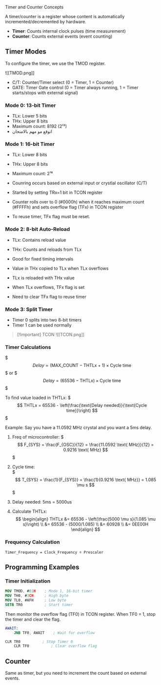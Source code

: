 Timer and Counter Concepts

A timer/counter is a register whose content is automatically incremented/decremented by hardware.

- **Timer**: Counts internal clock pulses (time measurement)
- **Counter**: Counts external events (event counting)

## Timer Modes

To configure the timer, we use the TMOD register.

![[TMOD.png]]

- C/T: Counter/Timer select (0 = Timer, 1 = Counter)
- GATE: Timer Gate control (0 = Timer always running, 1 = Timer starts/stops with external signal)

### Mode 0: 13-bit Timer

- TLx: Lower 5 bits
- THx: Upper 8 bits
- Maximum count: 8192 (2¹³)
- اتوقع مو مهم بالامتحان

### Mode 1: 16-bit Timer

- TLx: Lower 8 bits
- THx: Upper 8 bits
- Maximum count: 2¹⁶

- Counring occurs based on external input or crystlal oscillator (C/T)
- Started by setting TRx=1 bit in TCON register
- Counter rolls over to 0 (#0000h) when it reaches maximum count (#FFFFh) and sets overflow flag (TFx) in TCON register
- To reuse timer, TFx flag must be reset.

### Mode 2: 8-bit Auto-Reload

- TLx: Contains reload value
- THx: Counts and reloads from TLx
- Good for fixed timing intervals

- Value in THx copied to TLx when TLx overflows
- TLx is reloaded with THx value
- When TLx overflows, TFx flag is set
- Need to clear TFx flag to reuse timer

### Mode 3: Split Timer

- Timer 0 splits into two 8-bit timers
- Timer 1 can be used normally

> [!Important] TCON
> ![[TCON.png]]

### Timer Calculations

$$$ Delay = (\text{MAX_COUNT} - \text{THTLx} + 1) \times \text{Cycle time} $$$
or
$$$ Delay = (65536 - \text{THTLx}) \times \text{Cycle time} $$$

To find value loaded in THTLx:
$$$ THTLx = 65536 - \left(\frac{\text{Delay needed}}{\text{Cycle time}}\right) $$$

Example:
Say you have a 11.0592 MHz crystal and you want a 5ms delay.

1. Freq of microcontroller:
   $$$ F_{SYS} = \frac{F_{OSC}}{12} = \frac{11.0592 \text{ MHz}}{12} = 0.9216 \text{ MHz} $$$

2. Cycle time:  
   $$$ T_{SYS} = \frac{1}{F_{SYS}} = \frac{1}{0.9216 \text{ MHz}} = 1.085 \mu s $$$
3. Delay needed: 5ms = 5000us
4. Calculate THTLx:
   $$
   \begin{align}
   THTLx &= 65536 - \left(\frac{5000 \mu s}{1.085 \mu s}\right) \\
   &= 65536 - (5000/1.085) \\
   &= 60928 \\
   &= 0EE00H
   \end{align}
   $$

### Frequency Calculation

```
Timer_Frequency = Clock_Frequency ÷ Prescaler
```

## Programming Examples

### Timer Initialization

```NASM
MOV TMOD, #01H    ; Mode 1, 16-bit timer
MOV TH0, #3CH     ; High byte
MOV TL0, #AFH     ; Low byte
SETB TR0          ; Start timer
```

Then monitor the overflow flag (TF0) in TCON register. When TF0 = 1, stop the timer and clear the flag.

```NASM
AWAIT:
    JNB TF0, AWAIT    ; Wait for overflow

CLR TR0          ; Stop Timer 0
    CLR TF0          ; Clear overflow flag

```

## Counter

Same as timer, but you need to increment the count based on external events.
